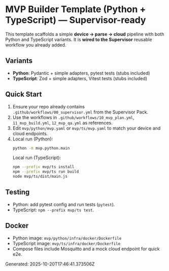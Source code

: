 # MVP Builder Template (Python + TypeScript) — Supervisor-ready

This template scaffolds a simple **device → parse → cloud** pipeline with both Python and TypeScript variants.
It is **wired to the Supervisor** reusable workflow you already added.

## Variants
- **Python**: Pydantic + simple adapters, pytest tests (stubs included)
- **TypeScript**: Zod + simple adapters, Vitest tests (stubs included)

## Quick Start
1. Ensure your repo already contains `.github/workflows/00_supervisor.yml` from the Supervisor Pack.
2. Use the workflows in `.github/workflows/10_mvp_plan.yml`, `11_mvp_build.yml`, `12_mvp_qa.yml` as references.
3. Edit `mvp/python/mvp.yaml` or `mvp/ts/mvp.yaml` to match your device and cloud endpoints.
4. Local run (Python):
   ```bash
   python -m mvp.python.main
   ```
   Local run (TypeScript):
   ```bash
   npm --prefix mvp/ts install
   npm --prefix mvp/ts run build
   node mvp/ts/dist/main.js
   ```

## Testing
- Python: add pytest config and run tests (`pytest`).
- TypeScript: `npm --prefix mvp/ts test`.

## Docker
- Python image: `mvp/python/infra/docker/Dockerfile`
- TypeScript image: `mvp/ts/infra/docker/Dockerfile`
- Compose files include Mosquitto and a mock cloud endpoint for quick e2e.

Generated: 2025-10-20T17:46:41.373506Z
